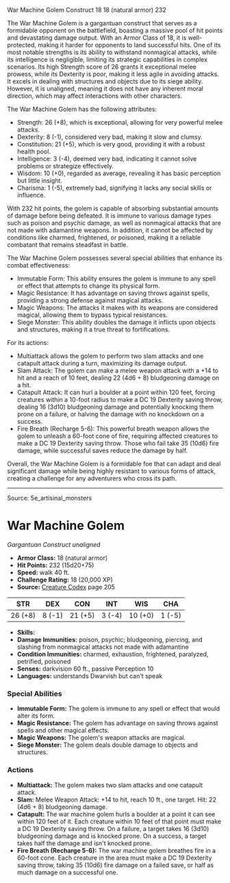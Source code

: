 <MonsterName/>War Machine Golem</MonsterName>
<CreatureType/>Construct</CreatureType>
<CR/>18</CR>
<AC/>18 (natural armor)</AC>
<HP/>232</HP>
<summary>The War Machine Golem is a gargantuan construct that serves as a formidable opponent on the battlefield, boasting a massive pool of hit points and devastating damage output. With an Armor Class of 18, it is well-protected, making it harder for opponents to land successful hits. One of its most notable strengths is its ability to withstand nonmagical attacks, while its intelligence is negligible, limiting its strategic capabilities in complex scenarios. Its high Strength score of 26 grants it exceptional melee prowess, while its Dexterity is poor, making it less agile in avoiding attacks. It excels in dealing with structures and objects due to its siege ability. However, it is unaligned, meaning it does not have any inherent moral direction, which may affect interactions with other characters. </summary>

<detail>

The War Machine Golem has the following attributes: 
- Strength: 26 (+8), which is exceptional, allowing for very powerful melee attacks.
- Dexterity: 8 (-1), considered very bad, making it slow and clumsy.
- Constitution: 21 (+5), which is very good, providing it with a robust health pool.
- Intelligence: 3 (-4), deemed very bad, indicating it cannot solve problems or strategize effectively.
- Wisdom: 10 (+0), regarded as average, revealing it has basic perception but little insight.
- Charisma: 1 (-5), extremely bad, signifying it lacks any social skills or influence.

With 232 hit points, the golem is capable of absorbing substantial amounts of damage before being defeated. It is immune to various damage types such as poison and psychic damage, as well as nonmagical attacks that are not made with adamantine weapons. In addition, it cannot be affected by conditions like charmed, frightened, or poisoned, making it a reliable combatant that remains steadfast in battle.

The War Machine Golem possesses several special abilities that enhance its combat effectiveness:
- Immutable Form: This ability ensures the golem is immune to any spell or effect that attempts to change its physical form.
- Magic Resistance: It has advantage on saving throws against spells, providing a strong defense against magical attacks.
- Magic Weapons: The attacks it makes with its weapons are considered magical, allowing them to bypass typical resistances.
- Siege Monster: This ability doubles the damage it inflicts upon objects and structures, making it a true threat to fortifications.

For its actions:
- Multiattack allows the golem to perform two slam attacks and one catapult attack during a turn, maximizing its damage output.
- Slam Attack: The golem can make a melee weapon attack with a +14 to hit and a reach of 10 feet, dealing 22 (4d6 + 8) bludgeoning damage on a hit.
- Catapult Attack: It can hurl a boulder at a point within 120 feet, forcing creatures within a 10-foot radius to make a DC 19 Dexterity saving throw, dealing 16 (3d10) bludgeoning damage and potentially knocking them prone on a failure, or halving the damage with no knockdown on a success.
- Fire Breath (Recharge 5-6): This powerful breath weapon allows the golem to unleash a 60-foot cone of fire, requiring affected creatures to make a DC 19 Dexterity saving throw. Those who fail take 35 (10d6) fire damage, while successful saves reduce the damage by half. 

Overall, the War Machine Golem is a formidable foe that can adapt and deal significant damage while being highly resistant to various forms of attack, creating a challenge for any adventurers who cross its path.</detail>



---

Source: 5e_artisinal_monsters

# War Machine Golem

*Gargantuan* *Construct* *unaligned*

- **Armor Class:** 18 (natural armor)
- **Hit Points:** 232 (15d20+75)
- **Speed:** walk 40 ft.
- **Challenge Rating:** 18 (20,000 XP)
- **Source:** [Creature Codex](https://koboldpress.com/kpstore/product/creature-codex-for-5th-edition-dnd) page 205

| STR | DEX | CON | INT | WIS | CHA |
| --- | --- | --- | --- | --- | --- |
| 26 (+8) | 8 (-1) | 21 (+5) | 3 (-4) | 10 (+0) | 1 (-5) |

- **Skills:** 
- **Damage Immunities:** poison, psychic; bludgeoning, piercing, and slashing from nonmagical attacks not made with adamantine
- **Condition Immunities:** charmed, exhaustion, frightened, paralyzed, petrified, poisoned
- **Senses:** darkvision 60 ft., passive Perception 10
- **Languages:** understands Dwarvish but can't speak

### Special Abilities

- **Immutable Form:** The golem is immune to any spell or effect that would alter its form.
- **Magic Resistance:** The golem has advantage on saving throws against spells and other magical effects.
- **Magic Weapons:** The golem's weapon attacks are magical.
- **Siege Monster:** The golem deals double damage to objects and structures.

### Actions

- **Multiattack:** The golem makes two slam attacks and one catapult attack.
- **Slam:** Melee Weapon Attack: +14 to hit, reach 10 ft., one target. Hit: 22 (4d6 + 8) bludgeoning damage.
- **Catapult:** The war machine golem hurls a boulder at a point it can see within 120 feet of it. Each creature within 10 feet of that point must make a DC 19 Dexterity saving throw. On a failure, a target takes 16 (3d10) bludgeoning damage and is knocked prone. On a success, a target takes half the damage and isn't knocked prone.
- **Fire Breath (Recharge 5-6):** The war machine golem breathes fire in a 60-foot cone. Each creature in the area must make a DC 19 Dexterity saving throw, taking 35 (10d6) fire damage on a failed save, or half as much damage on a successful one.




